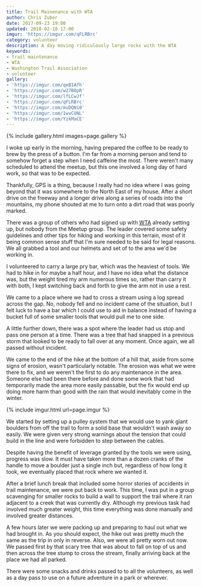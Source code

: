 ```yaml
---
title: Trail Mainenance with WTA
author: Chris Zuber
date: 2017-09-23 19:00
updated: 2018-02-18 17:00
imgur: 'https://imgur.com/qFLRBrc'
category: volunteer
description: A day moving ridiculously large rocks with the WTA
keywords:
- trail maintenance
- WTA
- Washington Trail Association
- volunteer
gallery:
- 'https://imgur.com/qeB1Afh'
- 'https://imgur.com/w27BOpR'
- 'https://imgur.com/lfLCwJf'
- 'https://imgur.com/qFLRBrc'
- 'https://imgur.com/muDQNi0'
- 'https://imgur.com/1wvCUNL'
- 'https://imgur.com/YzkMaCE'
---
```

{% include gallery.html images=page.gallery %}

I woke up early in the morning, having prepared the coffee to be ready to brew
by the press of a button. I'm far from a morning person and tend to somehow forget
a step when I need caffeine the most. There weren't many scheduled to attend the
meetup, but this one involved a long day of hard work, so that was to be expected.

Thankfully, GPS is a thing, because I really had no idea where I was going beyond
that it was somewhere to the North East of my house. After a short drive on the
freeway and a longer drive along a series of roads into the mountains, my phone
shouted at me to turn onto a dirt road that was poorly marked.

There was a group of others who had signed up with [<abbr title="Washington Trail Association">WTA</abbr>](https://www.wta.org/)
already setting up, but nobody from the Meetup group. The leader covered some safety
guidelines and other tips for hiking and working in this terrain, most of it being
common sense stuff that I'm sure needed to be said for legal reasons. We all grabbed
a tool and our helmets and set of to the area we'd be working in.

I volunteered to carry a large pry bar, which was the heaviest of tools. We had to
hike in for maybe a half hour, and I have no idea what the distance was, but the
weight tired my arm numerous times so, rather than carry it with both, I kept
switching back and forth to give the arm not in use a rest.

We came to a place where we had to cross a stream using a log spread across the
gap. No, nobody fell and no incident came of the situation, but I felt luck to have
a bar which I could use to aid in balance instead of having a bucket full of some
smaller tools that would pull me to one side.

A little further down, there was a spot where the leader had us stop and pass one
person at a time. There was a tree that had snapped in a previous storm that looked
to be ready to fall over at any moment. Once again, we all passed without incident.

We came to the end of the hike at the bottom of a hill that, aside from some signs
of erosion, wasn't particularly notable. The erosion was what we were there to
fix, and we weren't the first to do any maintenance in the area. Someone else
had been there before and done some work that had temporarily made the area more
easily passable, but the fix would end up doing more harm than good with the rain
that would inevitably come in the winter.

{% include imgur.html url=page.imgur %}

We started by setting up a pulley system that we would use to yank giant boulders
from off the trail to form a solid base that wouldn't wash away so easily. We were
given very strong warnings about the tension that could build in the line and
were forbidden to step between the cables.

Despite having the benefit of leverage granted by the tools we were using, progress
was slow. It must have taken more than a dozen cranks of the handle to move a
boulder just a single inch but, regardless of how long it took, we eventually
placed that rock where we wanted it.

After a brief lunch break that included some horror stories of accidents in trail
maintenance, we were put back to work. This time, I was put in a group scavenging
for smaller rocks to build a wall to support the trail where it ran adjacent to
a creek that was currently dry. Although my previous task had involved much greater
weight, this time everything was done manually and involved greater distances.

A few hours later we were packing up and preparing to haul out what we had brought
in. As you should expect, the hike out was pretty much the same as the trip in only
in reverse. Also, we were all pretty worn out now. We passed first by that scary
tree that was about to fall on top of us and then across the tree stump to cross
the stream, finally arriving back at the place we had all parked.

There were some snacks and drinks passed to to all the volunteers, as well as
a day pass to use on a future adventure in a park or wherever.
